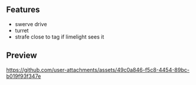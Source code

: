 ## Features
- swerve drive
- turret
- strafe close to tag if limelight sees it

## Preview
https://github.com/user-attachments/assets/49c0a846-f5c8-4454-89bc-b019f93f347e

